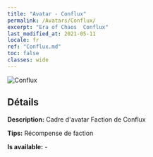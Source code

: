 ```yaml
---
title: "Avatar - Conflux"
permalink: /Avatars/Conflux/
excerpt: "Era of Chaos  Conflux"
last_modified_at: 2021-05-11
locale: fr
ref: "Conflux.md"
toc: false
classes: wide
---
```

 ![Conflux](/images/a/avatarFrame_44.png)

## Détails

 **Description:** Cadre d'avatar Faction de Conflux 

 **Tips:** Récompense de faction 

 **Is available:**  - 

